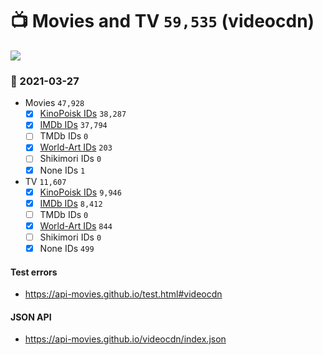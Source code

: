 # :tv: Movies and TV `59,535` (videocdn)

<a href="https://API-Movies.github.io"><img src="https://API-Movies.github.io/banner.png?cache"></a>

### :date: 2021-03-27
- Movies `47,928`
  - [x] <a href="https://API-Movies.github.io/videocdn/movie_kinopoisk_ids.json">KinoPoisk IDs</a> `38,287`
  - [x] <a href="https://API-Movies.github.io/videocdn/movie_imdb_ids.json">IMDb IDs</a> `37,794`
  - [ ] TMDb IDs `0`
  - [x] <a href="https://API-Movies.github.io/videocdn/movie_world_art_ids.json">World-Art IDs</a> `203`
  - [ ] Shikimori IDs `0`
  - [x] None IDs `1`
- TV `11,607`
  - [x] <a href="https://API-Movies.github.io/videocdn/tv_kinopoisk_ids.json">KinoPoisk IDs</a> `9,946`
  - [x] <a href="https://API-Movies.github.io/videocdn/tv_imdb_ids.json">IMDb IDs</a> `8,412`
  - [ ] TMDb IDs `0`
  - [x] <a href="https://API-Movies.github.io/videocdn/tv_world_art_ids.json">World-Art IDs</a> `844`
  - [ ] Shikimori IDs `0`
  - [x] None IDs `499`
#### Test errors
- <a href='https://api-movies.github.io/test.html#videocdn'>https://api-movies.github.io/test.html#videocdn</a>
#### JSON API
- <a href='https://api-movies.github.io/videocdn/index.json'>https://api-movies.github.io/videocdn/index.json</a>
